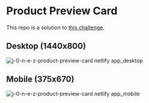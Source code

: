 # Product Preview Card
This repo is a solution to [this challenge](https://www.frontendmentor.io/challenges/product-preview-card-component-GO7UmttRfa).

## Desktop (1440x800)
![j-0-n-e-z-product-preview-card netlify app_desktop](https://github.com/j-0-n-e-z/product-preview-card/assets/46866168/a9b9b321-14cf-465c-b5a1-35176d4a1658)

## Mobile (375x670)
![j-0-n-e-z-product-preview-card netlify app_mobile](https://github.com/j-0-n-e-z/product-preview-card/assets/46866168/44084c51-c5ae-44e7-9c20-56c0b4641e2c)
